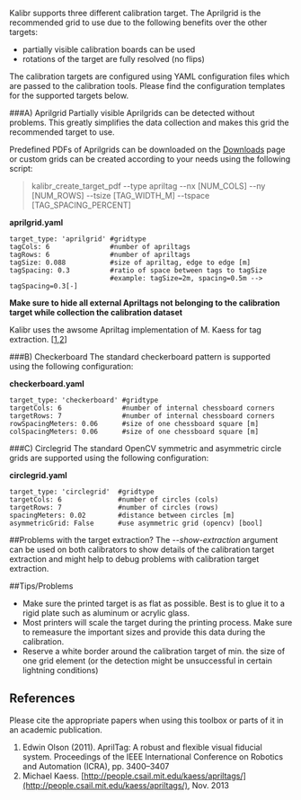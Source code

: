 Kalibr supports three different calibration target. The Aprilgrid is the recommended grid to use due to the following benefits over the other targets:

* partially visible calibration boards can be used
* rotations of the target are fully resolved (no flips)

The calibration targets are configured using YAML configuration files which are passed to the calibration tools. Please find the configuration templates for the supported targets below.

###A) Aprilgrid
Partially visible Aprilgrids can be detected without problems. This greatly simplifies the data collection and makes this grid the recommended target to use.

Predefined PDFs of Aprilgrids can be downloaded on the [Downloads](downloads) page or custom grids can be created according to your needs using the following script:
> kalibr_create_target_pdf --type apriltag --nx [NUM_COLS] --ny [NUM_ROWS] --tsize [TAG_WIDTH_M] --tspace [TAG_SPACING_PERCENT]

**aprilgrid.yaml**
```
target_type: 'aprilgrid' #gridtype
tagCols: 6               #number of apriltags
tagRows: 6               #number of apriltags
tagSize: 0.088           #size of apriltag, edge to edge [m]
tagSpacing: 0.3          #ratio of space between tags to tagSize
                         #example: tagSize=2m, spacing=0.5m --> tagSpacing=0.3[-]
```

**Make sure to hide all external Apriltags not belonging to the calibration target while collection the calibration dataset**

Kalibr uses the awsome Apriltag implementation of M. Kaess for tag extraction. [[1](#olson),[2](#olson)]

###B) Checkerboard
The standard checkerboard pattern is supported using the following configuration:

**checkerboard.yaml**
```
target_type: 'checkerboard' #gridtype
targetCols: 6               #number of internal chessboard corners
targetRows: 7               #number of internal chessboard corners
rowSpacingMeters: 0.06      #size of one chessboard square [m]
colSpacingMeters: 0.06      #size of one chessboard square [m]
```

###C) Circlegrid
The standard OpenCV symmetric and asymmetric circle grids are supported using the following configuration:

**circlegrid.yaml**
```
target_type: 'circlegrid'  #gridtype
targetCols: 6              #number of circles (cols)
targetRows: 7              #number of circles (rows)
spacingMeters: 0.02        #distance between circles [m]
asymmetricGrid: False      #use asymmetric grid (opencv) [bool]
```

##Problems with the target extraction?
The *--show-extraction* argument can be used on both calibrators to show details of the calibration target extraction and might help to debug problems with calibration target extraction.

##Tips/Problems
* Make sure the printed target is as flat as possible. Best is to glue it to a rigid plate such as aluminum or acrylic glass.
* Most printers will scale the target during the printing process. Make sure to remeasure the important sizes and provide this data during the calibration.
* Reserve a white border around the calibration target of min. the size of one grid element (or the detection might be unsuccessful in certain lightning conditions)

## References
Please cite the appropriate papers when using this toolbox or parts of it in an academic publication.

1. <a name="olson"></a>Edwin Olson (2011). AprilTag: A robust and flexible visual fiducial system. Proceedings of the IEEE International Conference on Robotics and Automation (ICRA), pp. 3400–3407
1. <a name="kaess"></a>Michael Kaess. [http://people.csail.mit.edu/kaess/apriltags/](http://people.csail.mit.edu/kaess/apriltags/), Nov. 2013



